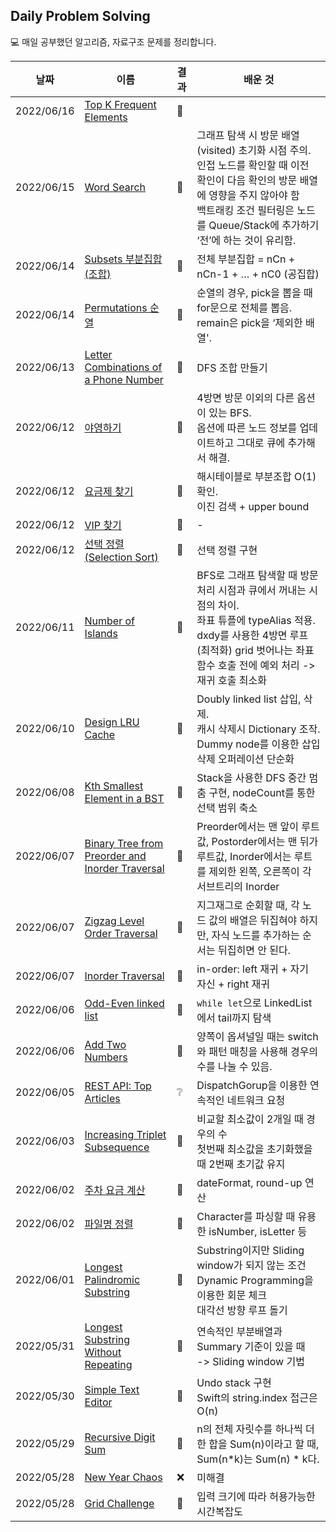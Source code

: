 ## Daily Problem Solving

💻 매일 공부했던 알고리즘, 자료구조 문제를 정리합니다.

| 날짜 | 이름 | 결과 | 배운 것 |
| --- | --- | --- | --- |
| 2022/06/16 | [Top K Frequent Elements](https://bumgeunsong.notion.site/Top-K-Frequent-Elements-7ff457a06ddd4fe0a3c713fc4cbf3e16) | 🥉 | 
| 2022/06/15 | [Word Search](https://bumgeunsong.notion.site/Word-Search-1f53a534de344b0fb718e89397a8a6fd) | 🥉 | 그래프 탐색 시 방문 배열 (visited) 초기화 시점 주의. 인접 노드를 확인할 때 이전 확인이 다음 확인의 방문 배열에 영향을 주지 않아야 함</br>백트래킹 조건 필터링은 노드를 Queue/Stack에 추가하기 ‘전’에 하는 것이 유리함.
| 2022/06/14 | [Subsets 부분집합 (조합)](https://bumgeunsong.notion.site/Subsets-319e0d82cc7c4f2eafabf523930680ac) | 🥇 | 전체 부분집합 = nCn + nCn-1 + … + nC0 (공집합)
| 2022/06/14 | [Permutations 순열](https://bumgeunsong.notion.site/Permutations-a798f1e8b4c344d7be6f259474f44471) | 🥇 | 순열의 경우, pick을 뽑을 때 for문으로 전체를 뽑음. remain은 pick을 ‘제외한 배열'.
| 2022/06/13 | [Letter Combinations of a Phone Number](https://bumgeunsong.notion.site/Letter-Combinations-of-a-Phone-Number-b8c4bfd8d21242bfbdc1a3ba4816b063) | 🥇 | DFS 조합 만들기
| 2022/06/12 | [야영하기](https://bumgeunsong.notion.site/63822af2b147492b873257cd5423c4b2) | 🥇 | 4방면 방문 이외의 다른 옵션이 있는 BFS.</br>옵션에 따른 노드 정보를 업데이트하고 그대로 큐에 추가해서 해결.
| 2022/06/12 | [요금제 찾기](https://bumgeunsong.notion.site/b3fbdbb52e7f4bc1aacd230b5475b6ba) | 🥇 | 해시테이블로 부분조합 O(1) 확인.</br>이진 검색 + upper bound
| 2022/06/12 | [VIP 찾기](https://bumgeunsong.notion.site/VIP-644fcf77f916474f92613a3c9e48f3a7) | 🥇 | -
| 2022/06/12 | [선택 정렬 (Selection Sort)](https://bumgeunsong.notion.site/Selection-Sort-0d65f67326e5408f8482c423aa3e44fe) | 🥇 | 선택 정렬 구현
| 2022/06/11 | [Number of Islands](https://bumgeunsong.notion.site/Number-of-Islands-824a93d1e760476b8d3b64c456bcbeaf) | 🥇 | BFS로 그래프 탐색할 때 방문 처리 시점과 큐에서 꺼내는 시점의 차이.</br>좌표 튜플에 typeAlias 적용. dxdy를 사용한 4방면 루프</br>(최적화) grid 벗어나는 좌표 함수 호출 전에 예외 처리 -> 재귀 호출 최소화
| 2022/06/10 | [Design LRU Cache](https://bumgeunsong.notion.site/Design-LRU-Cache-f16335a50ea746529c3ed41b6cdc32a2) | 🥈 | Doubly linked list 삽입, 삭제.</br>캐시 삭제시 Dictionary 조작.</br>Dummy node를 이용한 삽입 삭제 오퍼레이션 단순화
| 2022/06/08 | [Kth Smallest Element in a BST](https://bumgeunsong.notion.site/Kth-Smallest-Element-in-a-BST-9485d24694464972a657674feadfba81) | 🥇 | Stack을 사용한 DFS 중간 멈춤 구현, nodeCount를 통한 선택 범위 축소
| 2022/06/07 | [Binary Tree from Preorder and Inorder Traversal](https://bumgeunsong.notion.site/Construct-Binary-Tree-from-Preorder-and-Inorder-Traversal-442cfbe1156241aba8bd0ee71d074f32) | 🥇 | Preorder에서는 맨 앞이 루트 값, Postorder에서는 맨 뒤가 루트값, Inorder에서는 루트를 제외한 왼쪽, 오른쪽이 각 서브트리의 Inorder
| 2022/06/07 | [Zigzag Level Order Traversal](https://bumgeunsong.notion.site/Binary-Tree-Zigzag-Level-Order-Traversal-b69c887bca754341b4e70fc19b059718) | 🥈 | 지그재그로 순회할 때, 각 노드 값의 배열은 뒤집혀야 하지만, 자식 노드를 추가하는 순서는 뒤집히면 안 된다.
| 2022/06/07 | [Inorder Traversal](https://bumgeunsong.notion.site/Binary-Tree-Inorder-Traversal-38ea1dc0783c4b58a7e4ad404299ea3f) | 🥇 | in-order: left 재귀 + 자기 자신 + right 재귀
| 2022/06/06 | [Odd-Even linked list](https://bumgeunsong.notion.site/Odd-Even-Linked-List-d9cd1441fca746f4b340277341a9931c) | 🥈 | `while let`으로 LinkedList에서 tail까지 탐색
| 2022/06/06 | [Add Two Numbers](https://bumgeunsong.notion.site/Add-Two-Numbers-88b3a10102004f498984c66ab3156b2d) | 🥇 | 양쪽이 옵셔널일 때는 switch와 패턴 매칭을 사용해 경우의 수를 나눌 수 있음.
| 2022/06/05 | [REST API: Top Articles](https://bumgeunsong.notion.site/REST-API-Top-Articles-db313221e17248769ac20348aa7556e9) | ❔ | DispatchGorup을 이용한 연속적인 네트워크 요청
| 2022/06/03 | [Increasing Triplet Subsequence](https://bumgeunsong.notion.site/Increasing-Triplet-Subsequence-1a8e81777ce040a8a77003b920ed19c4) | 🥉 | 비교할 최소값이 2개일 때 경우의 수</br>첫번째 최소값을 초기화했을 때 2번째 초기값 유지
| 2022/06/02 | [주차 요금 계산](https://bumgeunsong.notion.site/8e208c02b8214791be4c104b4d210ec7) | 🥇 | dateFormat, round-up 연산
| 2022/06/02 | [파일명 정렬](https://bumgeunsong.notion.site/a1bbfcadc3514308bd6b2887a1c1f8eb) | 🥇 | Character를 파싱할 때 유용한 isNumber, isLetter 등 
| 2022/06/01 | [Longest Palindromic Substring](https://bumgeunsong.notion.site/Longest-Palindromic-Substring-9a2f53ef0de7467db6e5f68559b46fd3) | 🥉 | Substring이지만 Sliding window가 되지 않는 조건</br>Dynamic Programming을 이용한 회문 체크</br>대각선 방향 루프 돌기
| 2022/05/31 | [Longest Substring Without Repeating](https://bumgeunsong.notion.site/Longest-Substring-Without-Repeating-Characters-b61a6fc96ad24722a64c40279f6562f5) | 🥇 | 연속적인 부분배열과 Summary 기준이 있을 때 </br>-> Sliding window 기법
| 2022/05/30 | [Simple Text Editor](https://bumgeunsong.notion.site/Simple-Text-Editor-2397d9adfee84bc498df7077abdb3fab) | 🥈 | Undo stack 구현</br>Swift의 string.index 접근은 O(n)
| 2022/05/29 | [Recursive Digit Sum](https://bumgeunsong.notion.site/Recursive-Digit-Sum-acaef583654e49938dd6eca9ab5a45cf) | 🥇 | n의 전체 자릿수를 하나씩 더한 합을 Sum(n)이라고 할 때, Sum(n*k)는 Sum(n) * k다. 
| 2022/05/28 | [New Year Chaos](https://bumgeunsong.notion.site/Grid-Challenge-5ef122ab0b86442ab5e8f935d924d180) | ❌ | 미해결
| 2022/05/28 | [Grid Challenge](https://bumgeunsong.notion.site/Grid-Challenge-5ef122ab0b86442ab5e8f935d924d180) | 🥇 | 입력 크기에 따라 허용가능한 시간복잡도

